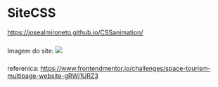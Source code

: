 # SiteCSS
https://josealmironeto.github.io/CSSanimation/

###
Imagem do site:
<img src='https://user-images.githubusercontent.com/97368866/151583604-eb37edcd-0ae0-479a-a49c-284d42ea327b.gif'>

###

referenica:
https://www.frontendmentor.io/challenges/space-tourism-multipage-website-gRWj1URZ3
